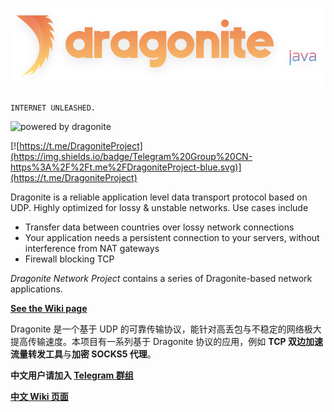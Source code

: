 # ![dragonite-java](assets/TextLogo.png)

    INTERNET UNLEASHED.

![powered by dragonite](https://img.shields.io/badge/powered%20by-dragonite-yellow.svg)

[![https://t.me/DragoniteProject](https://img.shields.io/badge/Telegram%20Group%20CN-https%3A%2F%2Ft.me%2FDragoniteProject-blue.svg)](https://t.me/DragoniteProject)

Dragonite is a reliable application level data transport protocol based on UDP. Highly optimized for lossy & unstable networks. Use cases include

- Transfer data between countries over lossy network connections
- Your application needs a persistent connection to your servers, without interference from NAT gateways
- Firewall blocking TCP

*Dragonite Network Project* contains a series of Dragonite-based network applications.

**[See the Wiki page](https://github.com/dragonite-network/dragonite-java/wiki)**

Dragonite 是一个基于 UDP 的可靠传输协议，能针对高丢包与不稳定的网络极大提高传输速度。本项目有一系列基于 Dragonite 协议的应用，例如 **TCP 双边加速流量转发工具**与**加密 SOCKS5 代理**。

**中文用户请加入 [Telegram 群组](https://t.me/DragoniteProject)**

[**中文 Wiki 页面**](https://github.com/dragonite-network/dragonite-java/wiki/%E4%B8%BB%E9%A1%B5)